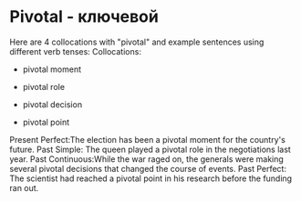 # Pivotal - ключевой




Here are 4 collocations with "pivotal" and example sentences using different verb tenses:
Collocations:
- pivotal moment

- pivotal role

- pivotal decision

 - pivotal point

Present Perfect:The election has been a pivotal moment for the country's future.
Past Simple: The queen played a pivotal role in the negotiations last year.
Past Continuous:While the war raged on, the generals were making several pivotal decisions that changed the course of events.
Past Perfect: The scientist had reached a pivotal point in his research before the funding ran out.
